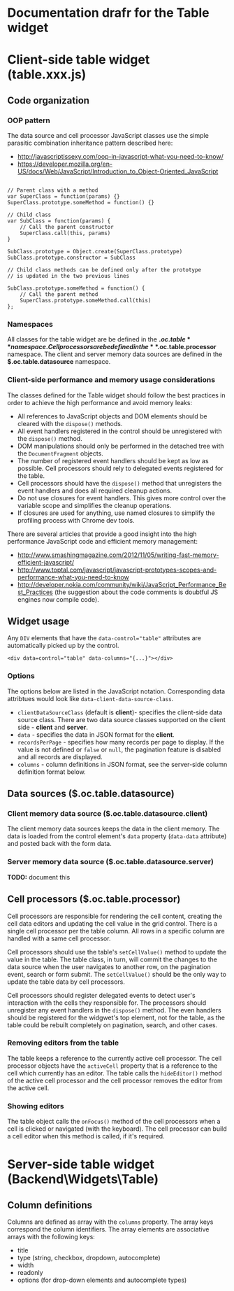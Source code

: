 # Documentation drafr for the Table widget

# Client-side table widget (table.xxx.js)

## Code organization

### OOP pattern

The data source and cell processor JavaScript classes use the simple parasitic combination inheritance pattern described here:

- http://javascriptissexy.com/oop-in-javascript-what-you-need-to-know/
- https://developer.mozilla.org/en-US/docs/Web/JavaScript/Introduction_to_Object-Oriented_JavaScript

```

// Parent class with a method
var SuperClass = function(params) {}
SuperClass.prototype.someMethod = function() {}

// Child class
var SubClass = function(params) {
    // Call the parent constructor
    SuperClass.call(this, params)
}

SubClass.prototype = Object.create(SuperClass.prototype)
SubClass.prototype.constructor = SubClass

// Child class methods can be defined only after the prototype
// is updated in the two previous lines

SubClass.prototype.someMethod = function() {
    // Call the parent method
    SuperClass.prototype.someMethod.call(this)
};

```

### Namespaces

All classes for the table widget are be defined in the **$.oc.table** namespace. Cell processors are be defined in the **$.oc.table.processor** namespace. The client and server memory data sources are defined in the **$.oc.table.datasource** namespace.

### Client-side performance and memory usage considerations

The classes defined for the Table widget should follow the best practices in order to achieve the high performance and avoid memory leaks:

* All references to JavaScript objects and DOM elements should be cleared with the `dispose()` methods.
* All event handlers registered in the control should be unregistered with the `dispose()` method.
* DOM manipulations should only be performed in the detached tree with the `DocumentFragment` objects.
* The number of registered event handlers should be kept as low as possible. Cell processors should rely to delegated events registered for the table.
* Cell processors should have the `dispose()` method that unregisters the event handlers and does all required cleanup actions.
* Do not use closures for event handlers. This gives more control over the variable scope and simplifies the cleanup operations.
* If closures are used for anything, use named closures to simplify the profiling process with Chrome dev tools.

There are several articles that provide a good insight into the high performance JavaScript code and efficient memory management:

* http://www.smashingmagazine.com/2012/11/05/writing-fast-memory-efficient-javascript/
* http://www.toptal.com/javascript/javascript-prototypes-scopes-and-performance-what-you-need-to-know
* http://developer.nokia.com/community/wiki/JavaScript_Performance_Best_Practices (the suggestion about the code comments is doubtful JS engines now compile code).

## Widget usage

Any `DIV` elements that have the `data-control="table"` attributes are automatically picked up by the control.

```
<div data=control="table" data-columns="{...}"></div>
```

### Options

The options below are listed in the JavaScript notation. Corresponding data attribtues would look like `data-client-data-source-class`. 

- `clientDataSourceСlass` (default is **client**)- specifies the client-side data source class. There are two data source classes supported on the client side - **client** and **server**.
- `data` - specifies the data in JSON format for the **client**.
- `recordsPerPage` - specifies how many records per page to display. If the value is not defined or `false` or `null`, the pagination feature is disabled and all records are displayed.
- `columns` - column definitions in JSON format, see the server-side column definition format below.

## Data sources ($.oc.table.datasource)

### Client memory data source ($.oc.table.datasource.client)

The client memory data sources keeps the data in the client memory. The data is loaded from the control element's `data` property (`data-data` attribute) and posted back with the form data.

### Server memory data source ($.oc.table.datasource.server)

**TODO:** document this 

## Cell processors ($.oc.table.processor)

Cell processors are responsible for rendering the cell content, creating the cell data editors and updating the cell value in the grid control. There is a single cell processor per the table column. All rows in a specific column are handled with a same cell processor.

Cell processors should use the table's `setCellValue()` method to update the value in the table. The table class, in turn, will commit the changes to the data source when the user navigates to another row, on the pagination event, search or form submit. The `setCellValue()` should be the only way to update the table data by cell processors.

Cell processors should register delegated events to detect user's interaction with the cells they responsible for. The processors should unregister any event handlers in the `dispose()` method. The even handlers should be registered for the widgwet's top element, not for the table, as the table could be rebuilt completely on pagination, search, and other cases.

### Removing editors from the table

The table keeps a reference to the currently active cell processor. The cell processor objects have the `activeCell` property that is a reference to the cell which currently has an editor. The table calls the `hideEditor()` method of the active cell processor and the cell processor removes the editor from the active cell.

### Showing editors

The table object calls the `onFocus()` method of the cell processors when a cell is clicked or navigated (with the keyboard). The cell processor can build a cell editor when this method is called, if it's required.

# Server-side table widget (Backend\Widgets\Table)

## Column definitions

Columns are defined as array with the `columns` property. The array keys correspond the column identifiers. The array elements are associative arrays with the following keys:

- title
- type (string, checkbox, dropdown, autocomplete)
- width
- readonly
- options (for drop-down elements and autocomplete types)